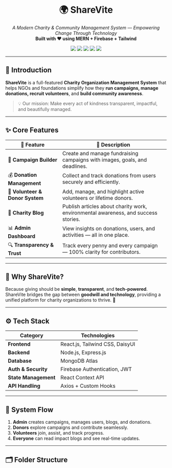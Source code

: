 <h1 align="center">🌍 ShareVite</h1>
<p align="center">
  <i>A Modern Charity & Community Management System — Empowering Change Through Technology</i><br/>
  <strong>Built with ❤️ using MERN + Firebase + Tailwind</strong>
</p>

<p align="center">
  <img src="https://img.shields.io/badge/React-18-blue?logo=react" />
  <img src="https://img.shields.io/badge/TailwindCSS-v3-38BDF8?logo=tailwindcss" />
  <img src="https://img.shields.io/badge/Node.js-Express-339933?logo=node.js" />
  <img src="https://img.shields.io/badge/MongoDB-Atlas-green?logo=mongodb" />
  <img src="https://img.shields.io/badge/License-MIT-yellow" />
</p>

---

## 🚀 Introduction

**ShareVite** is a full-featured **Charity Organization Management System** that helps NGOs and foundations simplify how they **run campaigns, manage donations, recruit volunteers**, and **build community awareness**.

> 💡 Our mission: Make every act of kindness transparent, impactful, and beautifully managed.

---

## ✨ Core Features

| 🌟 Feature | 💬 Description |
|-------------|----------------|
| 🧾 **Campaign Builder** | Create and manage fundraising campaigns with images, goals, and deadlines. |
| 💰 **Donation Management** | Collect and track donations from users securely and efficiently. |
| 🙌 **Volunteer & Donor System** | Add, manage, and highlight active volunteers or lifetime donors. |
| 📰 **Charity Blog** | Publish articles about charity work, environmental awareness, and success stories. |
| 📊 **Admin Dashboard** | View insights on donations, users, and activities — all in one place. |
| 🔍 **Transparency & Trust** | Track every penny and every campaign — 100% clarity for contributors. |

---

## 🧠 Why ShareVite?

Because giving should be **simple**, **transparent**, and **tech-powered**.  
ShareVite bridges the gap between **goodwill and technology**, providing a unified platform for charity organizations to thrive. 🌱

---

## ⚙️ Tech Stack

| Category | Technologies |
|-----------|---------------|
| **Frontend** | React.js, Tailwind CSS, DaisyUI |
| **Backend** | Node.js, Express.js |
| **Database** | MongoDB Atlas |
| **Auth & Security** | Firebase Authentication, JWT |
| **State Management** | React Context API |
| **API Handling** | Axios + Custom Hooks | 

---

## 🧩 System Flow

1. **Admin** creates campaigns, manages users, blogs, and donations.  
2. **Donors** explore campaigns and contribute seamlessly.  
3. **Volunteers** join, assist, and track progress.  
4. **Everyone** can read impact blogs and see real-time updates.

---

## 🗂️ Folder Structure

